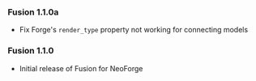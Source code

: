 ### Fusion 1.1.0a
- Fix Forge's `render_type` property not working for connecting models

### Fusion 1.1.0
- Initial release of Fusion for NeoForge
